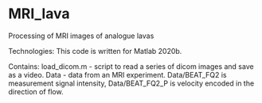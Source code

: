 # MRI_lava
Processing of MRI images of analogue lavas

Technologies:
This code is written for Matlab 2020b.

Contains:
load_dicom.m - script to read a series of dicom images and save as a video.
Data  - data from an MRI experiment. Data/BEAT_FQ2 is measurement signal intensity, Data/BEAT_FQ2_P is velocity encoded in the direction of flow.
